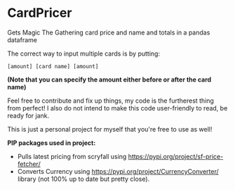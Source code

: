 # CardPricer
Gets Magic The Gathering card price and name and totals in a pandas dataframe

The correct way to input multiple cards is by putting:

```[amount] [card name] [amount]```

**(Note that you can specify the amount either before or after the card name)**

Feel free to contribute and fix up things, my code is the furtherest thing from perfect! I also do not intend to make this code user-friendly to read, be ready for jank.

This is just a personal project for myself that you're free to use as well!

**PIP packages used in project:**
- Pulls latest pricing from scryfall using https://pypi.org/project/sf-price-fetcher/
- Converts Currency using https://pypi.org/project/CurrencyConverter/ library (not 100% up to date but pretty close).
